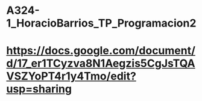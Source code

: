 # A324-1_HoracioBarrios_TP_Programacion2
# https://docs.google.com/document/d/17_er1TCyzva8N1Aegzis5CgJsTQAVSZYoPT4r1y4Tmo/edit?usp=sharing
